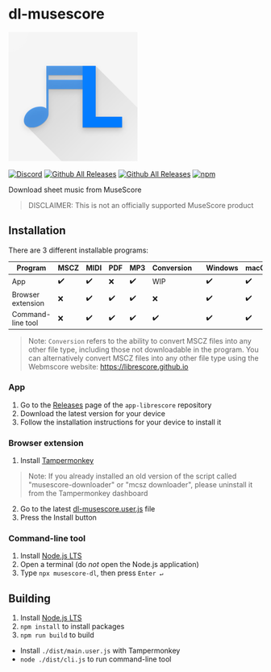 # dl-musescore

<img src="images/logo.png" width="256" alt="LibreScore logo">

[![Discord](https://img.shields.io/discord/774491656643674122?color=5865F2&label=&labelColor=555555&logo=discord&logoColor=FFFFFF)](https://discord.gg/DKu7cUZ4XQ) [![Github All Releases](https://img.shields.io/github/downloads/LibreScore/app-librescore/total.svg?label=App)](https://github.com/LibreScore/app-librescore/releases/latest) [![Github All Releases](https://img.shields.io/github/downloads/LibreScore/dl-musescore/total.svg?label=Browser+extension)](https://github.com/LibreScore/dl-musescore/releases/latest) [![npm](https://img.shields.io/npm/dt/musescore-dl?label=Command-line+tool)](https://www.npmjs.com/package/musescore-dl)

Download sheet music from MuseScore

> DISCLAIMER: This is not an officially supported MuseScore product

## Installation

There are 3 different installable programs:

| Program           | MSCZ | MIDI | PDF | MP3 | Conversion |     | Windows | macOS | Linux | Android | iOS |
| ----------------- | ---- | ---- | --- | --- | ---------- | --- | ------- | ----- | ----- | ------- | --- |
| App               | ✔️   | ✔️   | ❌  | ✔️  | WIP         |     | ✔️      | ✔️    | WIP   | ✔️      | ❌  |
| Browser extension | ❌   | ✔️   | ✔️  | ✔️  | ❌         |     | ✔️      | ✔️    | ✔️    | ✔️      | ❌  |
| Command-line tool | ❌   | ✔️   | ✔️  | ✔️  | ✔️         |     | ✔️      | ✔️    | ✔️    | ✔️      | ❌  |

> Note: `Conversion` refers to the ability to convert MSCZ files into any other file type, including those not downloadable in the program.
> You can alternatively convert MSCZ files into any other file type using the Webmscore website: https://librescore.github.io

### App

1. Go to the [Releases](https://github.com/LibreScore/app-librescore/releases/latest) page of the `app-librescore` repository
2. Download the latest version for your device
3. Follow the installation instructions for your device to install it

### Browser extension

1. Install [Tampermonkey](https://www.tampermonkey.net)
> Note: If you already installed an old version of the script called "musescore-downloader" or "mcsz downloader", please uninstall it from the Tampermonkey dashboard
2. Go to the latest [dl-musescore.user.js](https://github.com/LibreScore/dl-musescore/releases/latest/download/dl-musescore.user.js) file
3. Press the Install button

### Command-line tool

1. Install [Node.js LTS](https://nodejs.org)
2. Open a terminal (do _not_ open the Node.js application)
3. Type `npx musescore-dl`, then press `Enter ↵`

## Building

1. Install [Node.js LTS](https://nodejs.org)
2. `npm install` to install packages
3. `npm run build` to build

- Install `./dist/main.user.js` with Tampermonkey
- `node ./dist/cli.js` to run command-line tool
